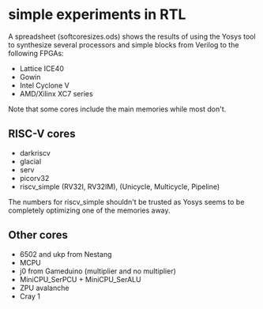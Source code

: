 # simple experiments in RTL

A spreadsheet (softcoresizes.ods) shows
the results of using the Yosys tool to
synthesize several processors and simple
blocks from Verilog to the following FPGAs:

- Lattice ICE40
- Gowin
- Intel Cyclone V
- AMD/Xilinx XC7 series

Note that some cores include the main memories
while most don't.

## RISC-V cores

- darkriscv
- glacial
- serv
- picorv32
- riscv_simple (RV32I, RV32IM), (Unicycle, Multicycle, Pipeline)

The numbers for riscv_simple shouldn't be trusted as Yosys
seems to be completely optimizing one of the memories away.

## Other cores

- 6502 and ukp from Nestang
- MCPU
- j0 from Gameduino (multiplier and no multiplier)
- MiniCPU_SerPCU + MiniCPU_SerALU
- ZPU avalanche
- Cray 1
